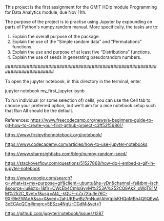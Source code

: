 This project is the first assignment for the GMIT HDip module Programming for Data Analytics module, due Nov 11th.

The purpose of the project is to practise using Jupyter by expounding on parts of Python's numpy.random manual. More specifically, the tasks are to:

1. Explain the overall purpose of the package.
2. Explain the use of the “Simple random data” and “Permutations” functions.
3. Explain the use and purpose of at least five “Distributions” functions.
4. Explain the use of seeds in generating pseudorandom numbers.

##########################################################################

To open the jupyter notebook, in this directory in the terminal, enter

jupyter notebook my_first_jupyter.ipynb

To run individual (or some selection of) cells, you can use the Cell tab to
choose your preferred option, but we'll aim for a nice notebook setup such
that Run All should be the default.


References:
https://www.freecodecamp.org/news/a-beginners-guide-to-git-how-to-create-your-first-github-project-c3ff53f56861/

https://www.firstpythonnotebook.org/notebook/

https://www.codecademy.com/articles/how-to-use-jupyter-notebooks

https://www.sharpsightlabs.com/blog/numpy-random-seed/

https://stackoverflow.com/questions/51527868/how-do-i-embed-a-gif-in-jupyter-notebook

https://www.google.com/search?q=what+is+my+purpose+gif&client=ubuntu&hs=yDn&channel=fs&tbm=isch&source=iu&ictx=1&fir=CWcEb4CmIxGvvM%253A%252CQ8Ak2_oWqT81MM%252C_&vet=1&usg=AI4_-kQUF-cZx7XqJIe76C-9Xr9lnEWAdA&sa=X&ved=2ahUKEwiBz7mNudjlAhVtpIsKHQqMBh4Q9QEwA3oECAcQCg#imgrc=5ESzs4NgU-CGdM:&vet=1

https://github.com/jupyter/notebook/issues/1287
